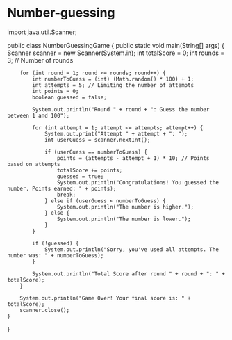 # Number-guessing
import java.util.Scanner;

public class NumberGuessingGame {
    public static void main(String[] args) {
        Scanner scanner = new Scanner(System.in);
        int totalScore = 0;
        int rounds = 3; // Number of rounds

        for (int round = 1; round <= rounds; round++) {
            int numberToGuess = (int) (Math.random() * 100) + 1;
            int attempts = 5; // Limiting the number of attempts
            int points = 0;
            boolean guessed = false;

            System.out.println("Round " + round + ": Guess the number between 1 and 100");

            for (int attempt = 1; attempt <= attempts; attempt++) {
                System.out.print("Attempt " + attempt + ": ");
                int userGuess = scanner.nextInt();

                if (userGuess == numberToGuess) {
                    points = (attempts - attempt + 1) * 10; // Points based on attempts
                    totalScore += points;
                    guessed = true;
                    System.out.println("Congratulations! You guessed the number. Points earned: " + points);
                    break;
                } else if (userGuess < numberToGuess) {
                    System.out.println("The number is higher.");
                } else {
                    System.out.println("The number is lower.");
                }
            }

            if (!guessed) {
                System.out.println("Sorry, you've used all attempts. The number was: " + numberToGuess);
            }

            System.out.println("Total Score after round " + round + ": " + totalScore);
        }

        System.out.println("Game Over! Your final score is: " + totalScore);
        scanner.close();
    }
}
